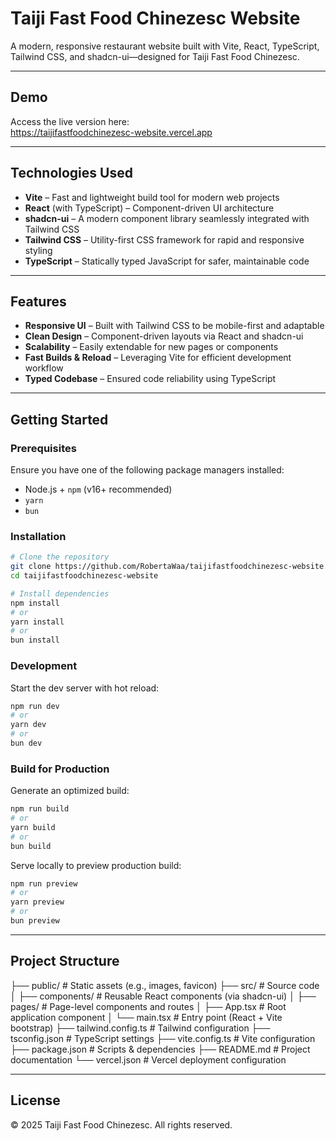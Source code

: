 # Taiji Fast Food Chinezesc Website

A modern, responsive restaurant website built with Vite, React, TypeScript, Tailwind CSS, and shadcn-ui—designed for Taiji Fast Food Chinezesc.

---

##  Demo

Access the live version here:  
https://taijifastfoodchinezesc-website.vercel.app

---

##  Technologies Used

- **Vite** – Fast and lightweight build tool for modern web projects  
- **React** (with TypeScript) – Component-driven UI architecture  
- **shadcn-ui** – A modern component library seamlessly integrated with Tailwind CSS  
- **Tailwind CSS** – Utility-first CSS framework for rapid and responsive styling  
- **TypeScript** – Statically typed JavaScript for safer, maintainable code

---

##  Features

- **Responsive UI** – Built with Tailwind CSS to be mobile-first and adaptable  
- **Clean Design** – Component-driven layouts via React and shadcn-ui  
- **Scalability** – Easily extendable for new pages or components  
- **Fast Builds & Reload** – Leveraging Vite for efficient development workflow  
- **Typed Codebase** – Ensured code reliability using TypeScript

---

##  Getting Started

### Prerequisites

Ensure you have one of the following package managers installed:

- Node.js + `npm` (v16+ recommended)  
- `yarn`  
- `bun`

### Installation

```bash
# Clone the repository
git clone https://github.com/RobertaWaa/taijifastfoodchinezesc-website.git
cd taijifastfoodchinezesc-website

# Install dependencies
npm install
# or
yarn install
# or
bun install
```

### Development

Start the dev server with hot reload:

```bash
npm run dev
# or
yarn dev
# or
bun dev
```

### Build for Production

Generate an optimized build:

```bash
npm run build
# or
yarn build
# or
bun build
```

Serve locally to preview production build:

```bash
npm run preview
# or
yarn preview
# or
bun preview
```

---

## Project Structure

├── public/               # Static assets (e.g., images, favicon)
├── src/                  # Source code
│   ├── components/       # Reusable React components (via shadcn-ui)
│   ├── pages/            # Page-level components and routes
│   ├── App.tsx           # Root application component
│   └── main.tsx          # Entry point (React + Vite bootstrap)
├── tailwind.config.ts    # Tailwind configuration
├── tsconfig.json         # TypeScript settings
├── vite.config.ts        # Vite configuration
├── package.json          # Scripts & dependencies
├── README.md             # Project documentation
└── vercel.json           # Vercel deployment configuration


---

## License

© 2025 Taiji Fast Food Chinezesc. All rights reserved.

